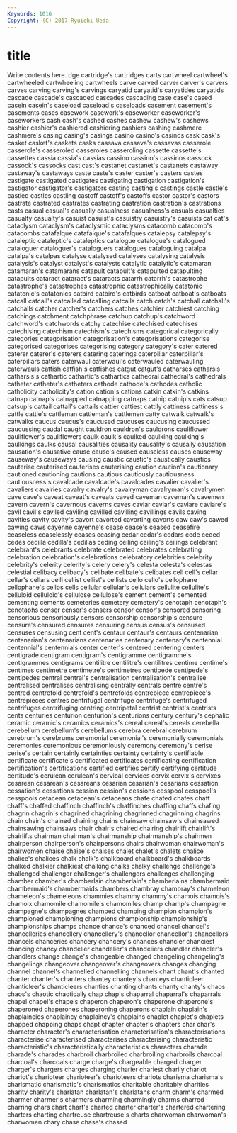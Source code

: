 ```yaml
---
Keywords: 1016 
Copyright: (C) 2017 Ryuichi Ueda
---
```


# title

Write contents here.
dge cartridge's cartridges carts cartwheel cartwheel's
cartwheeled cartwheeling cartwheels carve carved carver carver's carvers carves carving
carving's carvings caryatid caryatid's caryatides caryatids cascade cascade's cascaded cascades
cascading case case's cased casein casein's caseload caseload's caseloads casement
casement's casements cases casework casework's caseworker caseworker's caseworkers cash cash's
cashed cashes cashew cashew's cashews cashier cashier's cashiered cashiering cashiers
cashing cashmere cashmere's casing casing's casings casino casino's casinos cask
cask's casket casket's caskets casks cassava cassava's cassavas casserole casserole's
casseroled casseroles casseroling cassette cassette's cassettes cassia cassia's cassias cassino
cassino's cassinos cassock cassock's cassocks cast cast's castanet castanet's castanets
castaway castaway's castaways caste caste's caster caster's casters castes castigate
castigated castigates castigating castigation castigation's castigator castigator's castigators casting casting's
castings castle castle's castled castles castling castoff castoff's castoffs castor
castor's castors castrate castrated castrates castrating castration castration's castrations casts
casual casual's casually casualness casualness's casuals casualties casualty casualty's casuist
casuist's casuistry casuistry's casuists cat cat's cataclysm cataclysm's cataclysmic cataclysms
catacomb catacomb's catacombs catafalque catafalque's catafalques catalepsy catalepsy's cataleptic cataleptic's
cataleptics catalogue catalogue's catalogued cataloguer cataloguer's cataloguers catalogues cataloguing catalpa
catalpa's catalpas catalyse catalysed catalyses catalysing catalysis catalysis's catalyst catalyst's
catalysts catalytic catalytic's catamaran catamaran's catamarans catapult catapult's catapulted catapulting
catapults cataract cataract's cataracts catarrh catarrh's catastrophe catastrophe's catastrophes catastrophic
catastrophically catatonic catatonic's catatonics catbird catbird's catbirds catboat catboat's catboats
catcall catcall's catcalled catcalling catcalls catch catch's catchall catchall's catchalls
catcher catcher's catchers catches catchier catchiest catching catchings catchment catchphrase
catchup catchup's catchword catchword's catchwords catchy catechise catechised catechises catechising
catechism catechism's catechisms categorical categorically categories categorisation categorisation's categorisations categorise
categorised categorises categorising category category's cater catered caterer caterer's caterers
catering caterings caterpillar caterpillar's caterpillars caters caterwaul caterwaul's caterwauled caterwauling
caterwauls catfish catfish's catfishes catgut catgut's catharses catharsis catharsis's cathartic
cathartic's cathartics cathedral cathedral's cathedrals catheter catheter's catheters cathode cathode's
cathodes catholic catholicity catholicity's cation cation's cations catkin catkin's catkins
catnap catnap's catnapped catnapping catnaps catnip catnip's cats catsup catsup's
cattail cattail's cattails cattier cattiest cattily cattiness cattiness's cattle cattle's
cattleman cattleman's cattlemen catty catwalk catwalk's catwalks caucus caucus's caucused
caucuses caucusing caucussed caucussing caudal caught cauldron cauldron's cauldrons cauliflower
cauliflower's cauliflowers caulk caulk's caulked caulking caulking's caulkings caulks causal
causalities causality causality's causally causation causation's causative cause cause's caused
causeless causes causeway causeway's causeways causing caustic caustic's caustically caustics
cauterise cauterised cauterises cauterising caution caution's cautionary cautioned cautioning cautions
cautious cautiously cautiousness cautiousness's cavalcade cavalcade's cavalcades cavalier cavalier's cavaliers
cavalries cavalry cavalry's cavalryman cavalryman's cavalrymen cave cave's caveat caveat's
caveats caved caveman caveman's cavemen cavern cavern's cavernous caverns caves
caviar caviar's caviare caviare's cavil cavil's caviled caviling cavilled cavilling
cavillings cavils caving cavities cavity cavity's cavort cavorted cavorting cavorts
caw caw's cawed cawing caws cayenne cayenne's cease cease's ceased
ceasefire ceaseless ceaselessly ceases ceasing cedar cedar's cedars cede ceded
cedes cedilla cedilla's cedillas ceding ceiling ceiling's ceilings celebrant celebrant's
celebrants celebrate celebrated celebrates celebrating celebration celebration's celebrations celebratory celebrities
celebrity celebrity's celerity celerity's celery celery's celesta celesta's celestas celestial
celibacy celibacy's celibate celibate's celibates cell cell's cellar cellar's cellars
celli cellist cellist's cellists cello cello's cellophane cellophane's cellos cells
cellular cellular's cellulars cellulite cellulite's celluloid celluloid's cellulose cellulose's cement
cement's cemented cementing cements cemeteries cemetery cemetery's cenotaph cenotaph's cenotaphs
censer censer's censers censor censor's censored censoring censorious censoriously censors
censorship censorship's censure censure's censured censures censuring census census's censused
censuses censusing cent cent's centaur centaur's centaurs centenarian centenarian's centenarians
centenaries centenary centenary's centennial centennial's centennials center center's centered centering
centers centigrade centigram centigram's centigramme centigramme's centigrammes centigrams centilitre centilitre's
centilitres centime centime's centimes centimetre centimetre's centimetres centipede centipede's centipedes
central central's centralisation centralisation's centralise centralised centralises centralising centrally centrals
centre centre's centred centrefold centrefold's centrefolds centrepiece centrepiece's centrepieces centres
centrifugal centrifuge centrifuge's centrifuged centrifuges centrifuging centring centripetal centrist centrist's
centrists cents centuries centurion centurion's centurions century century's cephalic ceramic
ceramic's ceramics ceramics's cereal cereal's cereals cerebella cerebellum cerebellum's cerebellums
cerebra cerebral cerebrum cerebrum's cerebrums ceremonial ceremonial's ceremonially ceremonials ceremonies
ceremonious ceremoniously ceremony ceremony's cerise cerise's certain certainly certainties certainty
certainty's certifiable certificate certificate's certificated certificates certificating certification certification's certifications
certified certifies certify certifying certitude certitude's cerulean cerulean's cervical cervices
cervix cervix's cervixes cesarean cesarean's cesareans cesarian cesarian's cesarians cessation
cessation's cessations cession cession's cessions cesspool cesspool's cesspools cetacean cetacean's
cetaceans chafe chafed chafes chaff chaff's chaffed chaffinch chaffinch's chaffinches
chaffing chaffs chafing chagrin chagrin's chagrined chagrining chagrinned chagrinning chagrins
chain chain's chained chaining chains chainsaw chainsaw's chainsawed chainsawing chainsaws
chair chair's chaired chairing chairlift chairlift's chairlifts chairman chairman's chairmanship
chairmanship's chairmen chairperson chairperson's chairpersons chairs chairwoman chairwoman's chairwomen chaise
chaise's chaises chalet chalet's chalets chalice chalice's chalices chalk chalk's
chalkboard chalkboard's chalkboards chalked chalkier chalkiest chalking chalks chalky challenge
challenge's challenged challenger challenger's challengers challenges challenging chamber chamber's chamberlain
chamberlain's chamberlains chambermaid chambermaid's chambermaids chambers chambray chambray's chameleon chameleon's
chameleons chammies chammy chammy's chamois chamois's chamoix chamomile chamomile's chamomiles
champ champ's champagne champagne's champagnes champed champing champion champion's championed
championing champions championship championship's championships champs chance chance's chanced chancel
chancel's chancelleries chancellery chancellery's chancellor chancellor's chancellors chancels chanceries chancery
chancery's chances chancier chanciest chancing chancy chandelier chandelier's chandeliers chandler
chandler's chandlers change change's changeable changed changeling changeling's changelings changeover
changeover's changeovers changes changing channel channel's channelled channelling channels chant
chant's chanted chanter chanter's chanters chantey chantey's chanteys chanticleer chanticleer's
chanticleers chanties chanting chants chanty chanty's chaos chaos's chaotic chaotically
chap chap's chaparral chaparral's chaparrals chapel chapel's chapels chaperon chaperon's
chaperone chaperone's chaperoned chaperones chaperoning chaperons chaplain chaplain's chaplaincies chaplaincy
chaplaincy's chaplains chaplet chaplet's chaplets chapped chapping chaps chapt chapter
chapter's chapters char char's character character's characterisation characterisation's characterisations characterise
characterised characterises characterising characteristic characteristic's characteristically characteristics characters charade charade's
charades charbroil charbroiled charbroiling charbroils charcoal charcoal's charcoals charge charge's
chargeable charged charger charger's chargers charges charging charier chariest charily
chariot chariot's charioteer charioteer's charioteers chariots charisma charisma's charismatic charismatic's
charismatics charitable charitably charities charity charity's charlatan charlatan's charlatans charm
charm's charmed charmer charmer's charmers charming charmingly charms charred charring
chars chart chart's charted charter charter's chartered chartering charters charting
chartreuse chartreuse's charts charwoman charwoman's charwomen chary chase chase's chased
